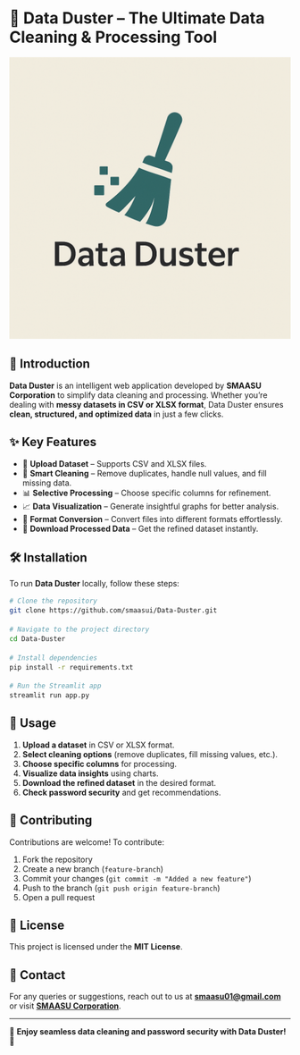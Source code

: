 
# 🧹 Data Duster – The Ultimate Data Cleaning & Processing Tool

![Data Duster](https://github.com/smaasui/Data-Duster/blob/main/Data_Duster_Logo.png)

## 🚀 Introduction
**Data Duster** is an intelligent web application developed by **SMAASU Corporation** to simplify data cleaning and processing. Whether you’re dealing with **messy datasets in CSV or XLSX format**, Data Duster ensures **clean, structured, and optimized data** in just a few clicks.

## ✨ Key Features
- 📂 **Upload Dataset** – Supports CSV and XLSX files.
- 🧹 **Smart Cleaning** – Remove duplicates, handle null values, and fill missing data.
- 📊 **Selective Processing** – Choose specific columns for refinement.
- 📈 **Data Visualization** – Generate insightful graphs for better analysis.
- 🔄 **Format Conversion** – Convert files into different formats effortlessly.
- 💾 **Download Processed Data** – Get the refined dataset instantly.

## 🛠️ Installation
To run **Data Duster** locally, follow these steps:

```bash
# Clone the repository
git clone https://github.com/smaasui/Data-Duster.git

# Navigate to the project directory
cd Data-Duster

# Install dependencies
pip install -r requirements.txt

# Run the Streamlit app
streamlit run app.py
```

## 📌 Usage
1. **Upload a dataset** in CSV or XLSX format.
2. **Select cleaning options** (remove duplicates, fill missing values, etc.).
3. **Choose specific columns** for processing.
4. **Visualize data insights** using charts.
5. **Download the refined dataset** in the desired format.
6. **Check password security** and get recommendations.

## 🤝 Contributing
Contributions are welcome! To contribute:
1. Fork the repository
2. Create a new branch (`feature-branch`)
3. Commit your changes (`git commit -m "Added a new feature"`)
4. Push to the branch (`git push origin feature-branch`)
5. Open a pull request

## 📜 License
This project is licensed under the **MIT License**.

## 💬 Contact
For any queries or suggestions, reach out to us at **[smaasu01@gmail.com](mailto:smaasu01@gmail.com)** or visit **[SMAASU Corporation](https://g.co/kgs/VvQB8W9)**.

---
🌟 **Enjoy seamless data cleaning and password security with Data Duster!** 🌟
